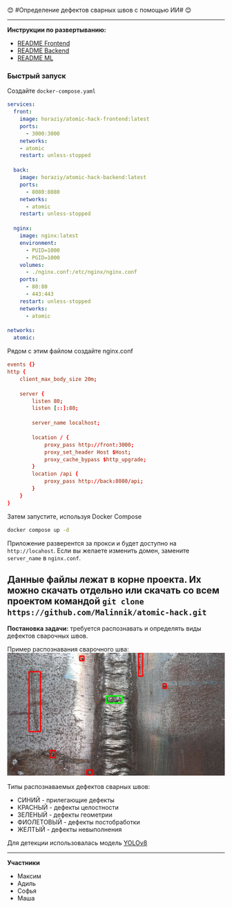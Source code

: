 :blush: #Определение дефектов сварных швов с помощью ИИ# :blush:

---
**Инструкции по развертыванию:**
- [README Frontend](https://github.com/Malinnik/atomic-hack/blob/main/frontend/README.md)
- [README Backend](https://github.com/Malinnik/atomic-hack/blob/main/backend/README.md)
- [README ML](https://github.com/Malinnik/atomic-hack/blob/main/ml/README.md)

### Быстрый запуск
Создайте `docker-compose.yaml`
```yaml
services:
  front:
    image: horaziy/atomic-hack-frontend:latest
    ports:
      - 3000:3000
    networks:
    - atomic
    restart: unless-stopped

  back:
    image: horaziy/atomic-hack-backend:latest
    ports:
      - 8080:8080
    networks:
      - atomic
    restart: unless-stopped

  nginx:
    image: nginx:latest
    environment:
      - PUID=1000
      - PGID=1000
    volumes:
      - ./nginx.conf:/etc/nginx/nginx.conf
    ports:
      - 80:80
      - 443:443
    restart: unless-stopped
    networks:
      - atomic

networks:
  atomic:
```

Рядом с этим файлом создайте nginx.conf
```conf
events {}
http {
    client_max_body_size 20m;

    server {
        listen 80;
        listen [::]:80;

        server_name localhost;

        location / {
            proxy_pass http://front:3000;
            proxy_set_header Host $Host;
            proxy_cache_bypass $http_upgrade;
        }
        location /api {
            proxy_pass http://back:8080/api;
        }
    }
}
```
Затем запустите, используя Docker Compose
```bash
docker compose up -d
```

Приложение разверентся за прокси и будет доступно на `http://locahost`. Если вы желаете изменить домен, замените `server_name` в `nginx.conf`.

Данные файлы лежат в корне проекта. Их можно скачать отдельно или скачать со всем проектом командой
`git clone https://github.com/Malinnik/atomic-hack.git`
---
**Постановка задачи:** требуется распознавать и определять виды дефектов сварочных швов.

Пример распознавания сварочного шва:
![Пример распознавания сварочного шва](https://github.com/Malinnik/atomic-hack/blob/main/docs/1%20(4).jpg)

Типы распознаваемых дефектов сварных швов:
- СИНИЙ - прилегающие дефекты
- КРАСНЫЙ - дефекты целостности
- ЗЕЛЕНЫЙ - дефекты геометрии
- ФИОЛЕТОВЫЙ - дефекты постобработки
- ЖЕЛТЫЙ - дефекты невыполнения

Для детекции использовалась модель [YOLOv8](https://github.com/ultralytics/ultralytics)

---

**Участники**
- Максим
- Адиль
- Софья
- Маша

